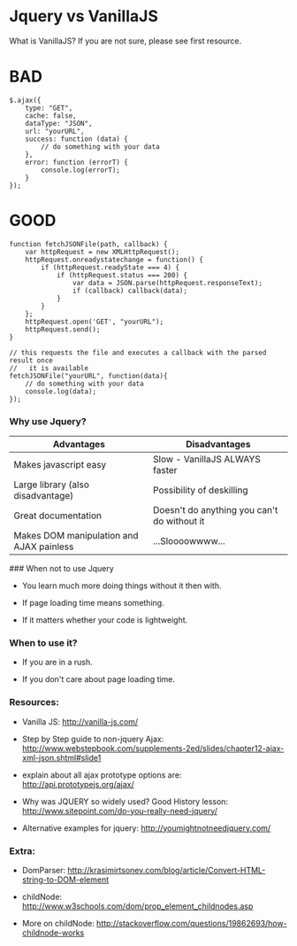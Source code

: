 # Jquery vs VanillaJS

What is VanillaJS? If you are not sure, please see first resource.

# BAD

	$.ajax({
	    type: "GET",
	    cache: false,
	    dataType: "JSON",
	    url: "yourURL",
	    success: function (data) {
	        // do something with your data
	    },
	    error: function (errorT) {
	        console.log(errorT);
	    }
	});

# GOOD

	function fetchJSONFile(path, callback) {
    	var httpRequest = new XMLHttpRequest();
    	httpRequest.onreadystatechange = function() {
        	if (httpRequest.readyState === 4) {
            	if (httpRequest.status === 200) {
                	var data = JSON.parse(httpRequest.responseText);
                	if (callback) callback(data);
            	}
        	}
    	};
    	httpRequest.open('GET', "yourURL");
    	httpRequest.send(); 
	}

	// this requests the file and executes a callback with the parsed result once
	//   it is available
	fetchJSONFile("yourURL", function(data){
   		// do something with your data
    	console.log(data);
	});


### Why use Jquery?

| **Advantages**                           | **Disadvantages**                           |
| -----------------------------------------|---------------------------------------------|
| Makes javascript easy                    | Slow - VanillaJS ALWAYS faster              |
| Large library (also disadvantage)        | Possibility of deskilling                   |
| Great documentation                      | Doesn't do anything you can't do without it |
| Makes DOM manipulation and AJAX painless | ...Sloooowwww...                        |


### When not to use Jquery

* You learn much more doing things without it then with.

* If page loading time means something.

* If it matters whether your code is lightweight.

### When to use it?

* If you are in a rush.

* If you don't care about page loading time.


### Resources:

* Vanilla JS: http://vanilla-js.com/

* Step by Step guide to non-jquery Ajax: http://www.webstepbook.com/supplements-2ed/slides/chapter12-ajax-xml-json.shtml#slide1

* explain about all ajax prototype options are: http://api.prototypejs.org/ajax/

* Why was JQUERY so widely used? Good History lesson: http://www.sitepoint.com/do-you-really-need-jquery/

* Alternative examples for jquery: http://youmightnotneedjquery.com/

### Extra:

* DomParser: http://krasimirtsonev.com/blog/article/Convert-HTML-string-to-DOM-element

* childNode: http://www.w3schools.com/dom/prop_element_childnodes.asp

* More on childNode: http://stackoverflow.com/questions/19862693/how-childnode-works